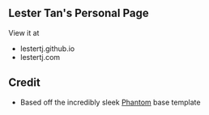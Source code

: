 ## Lester Tan's Personal Page

View it at

* lestertj.github.io
* lestertj.com

## Credit

* Based off the incredibly sleek [Phantom](https://github.com/jamigibbs/phantom) base template
